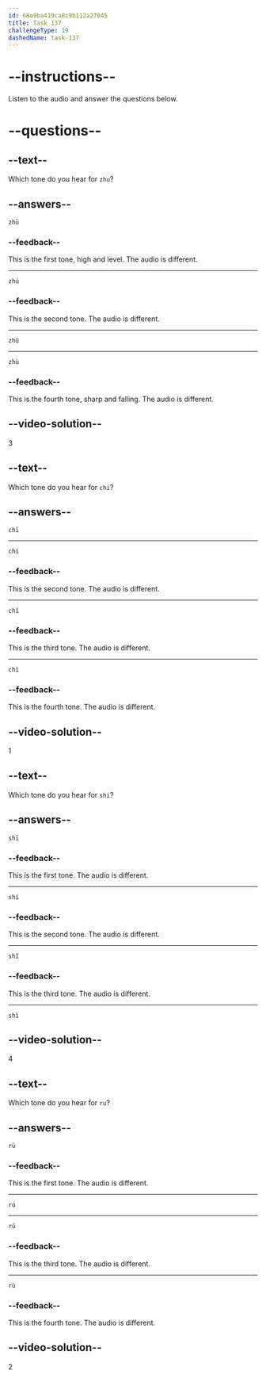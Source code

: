 ```yaml
---
id: 68a9ba419ca8c9b112a27045
title: Task 137
challengeType: 19
dashedName: task-137
---
```


<!-- (Audio) A: zhǔ, chī, shì, rú -->

# --instructions--

Listen to the audio and answer the questions below.

# --questions--

## --text--

Which tone do you hear for `zhu`?

## --answers--

`zhū`

### --feedback--

This is the first tone, high and level. The audio is different.

---

`zhú`

### --feedback--

This is the second tone. The audio is different.

---

`zhǔ`

---

`zhù`

### --feedback--

This is the fourth tone, sharp and falling. The audio is different.

## --video-solution--

3

## --text--

Which tone do you hear for `chi`?

## --answers--

`chī`

---

`chí`

### --feedback--

This is the second tone. The audio is different.

---

`chǐ`

### --feedback--

This is the third tone. The audio is different.

---

`chì`

### --feedback--

This is the fourth tone. The audio is different.

## --video-solution--

1

## --text--

Which tone do you hear for `shi`?

## --answers--

`shī`

### --feedback--

This is the first tone. The audio is different.

---

`shí`

### --feedback--

This is the second tone. The audio is different.

---

`shǐ`

### --feedback--

This is the third tone. The audio is different.

---

`shì`

## --video-solution--

4

## --text--

Which tone do you hear for `ru`?

## --answers--

`rū`

### --feedback--

This is the first tone. The audio is different.

---

`rú`

---

`rǔ`

### --feedback--

This is the third tone. The audio is different.

---

`rù`

### --feedback--

This is the fourth tone. The audio is different.

## --video-solution--

2
